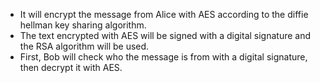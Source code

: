 
- It will encrypt the message from Alice with AES according to the diffie hellman key sharing algorithm.
- The text encrypted with AES will be signed with a digital signature and the RSA algorithm will be used.
- First, Bob will check who the message is from with a digital signature, then decrypt it with AES.
